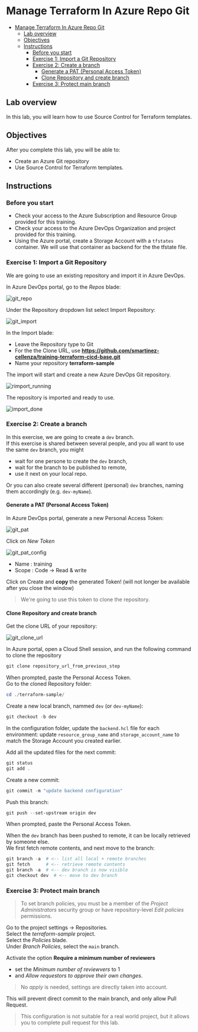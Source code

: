 # Manage Terraform In Azure Repo Git

- [Manage Terraform In Azure Repo Git](#manage-terraform-in-azure-repo-git)
  - [Lab overview](#lab-overview)
  - [Objectives](#objectives)
  - [Instructions](#instructions)
    - [Before you start](#before-you-start)
    - [Exercise 1: Import a Git Repository](#exercise-1-import-a-git-repository)
    - [Exercise 2: Create a branch](#exercise-2-create-a-branch)
      - [Generate a PAT (Personal Access Token)](#generate-a-pat-personal-access-token)
      - [Clone Repository and create branch](#clone-repository-and-create-branch)
    - [Exercise 3: Protect main branch](#exercise-3-protect-main-branch)

## Lab overview

In this lab, you will learn how to use Source Control for Terraform templates.

## Objectives

After you complete this lab, you will be able to:

-   Create an Azure Git repository
-   Use Source Control for Terraform templates.

## Instructions

### Before you start

- Check your access to the Azure Subscription and Resource Group provided for this training.
- Check your access to the Azure DevOps Organization and project provided for this training.
- Using the Azure portal, create a Storage Account with a `tfstates` container. We will use that container as backend for the the tfstate file.


### Exercise 1: Import a Git Repository

We are going to use an existing repository and import it in Azure DevOps.

In Azure DevOps portal, go to the *Repos* blade:

![git_repo](../assets/git_repo.PNG)

Under the Repository dropdown list select Import Repository:

![git_import](../assets/git_import.PNG)

In the Import blade:

- Leave the Repository type to Git
- For the the Clone URL, use **https://github.com/smartinez-cellenza/training-terraform-cicd-base.git**
- Name your repository **terraform-sample**

The import will start and create a new Azure DevOps Git repository.

![rimport_running](../assets/git_import_running.PNG)

The repository is imported and ready to use.

![import_done](../assets/git_imported.PNG)

### Exercise 2: Create a branch

In this exercise, we are going to create a `dev` branch.  
If this exercise is shared between several people, and you all want to use the same `dev` branch, you might 
- wait for one persone to create the `dev` branch, 
- wait for the branch to be published to remote, 
- use it next on your local repo.  

Or you can also create several different (personal) `dev` branches, naming them accordingly (e.g. `dev-myName`).

#### Generate a PAT (Personal Access Token)

In Azure DevOps portal, generate a new Personal Access Token:

![git_pat](../assets/git_pat.PNG)

Click on *New Token*

![git_pat_config](../assets/git_pat_config.PNG)

- Name : training
- Scope : Code -> Read & write

Click on Create and **copy** the generated Token! (will not longer be available after  you close the window)

> We're going to use this token to clone the repository.

#### Clone Repository and create branch

Get the clone URL of your repository:

![git_clone_url](../assets/git_clone_url.PNG)

In Azure portal, open a Cloud Shell session, and run the following command to clone the repository

```powershell
git clone repository_url_from_previous_step
```

When prompted, paste the Personal Access Token.  
Go to the cloned Repository folder:

```powershell
cd ./terraform-sample/
```

Create a new local branch, nammed `dev` (or `dev-myName`):

```powershell
git checkout -b dev
```

In the configuration folder, update the `backend.hcl` file for each environment: update `resource_group_name` and `storage_account_name` to match the Storage Account you created earlier.  

Add all the updated files for the next commit:

```powershell
git status
git add .
```

Create a new commit:

```powershell
git commit -m "update backend configuration"
```

Push this branch:

```powershell
git push --set-upstream origin dev
```

When prompted, paste the Personal Access Token.  

When the `dev` branch has been pushed to remote, it can be locally retrieved by someone else.  
We first fetch remote contents, and next move to the branch:

```powershell
git branch -a  # <-- list all local + remote branches
git fetch      # <-- retrieve remote contents
git branch -a  # <-- dev branch is now visible
git checkout dev  # <-- move to dev branch
```

### Exercise 3: Protect main branch

> To set branch policies, you must be a member of the *Project Administrators* security group or have repository-level *Edit policies* permissions.

Go to the project settings -> Repositories.  
Select the *terraform-sample* project.  
Select the *Policies* blade.  
Under *Branch Policies*, select the `main` branch.  

Activate the option **Require a minimum number of reviewers**
- set the *Minimum number of reviewvers* to 1 
- and *Allow requestors to approve their own changes*.  

> No *apply* is needed, settings are directly taken into account.

This will prevent direct commit to the main branch, and only allow Pull Request.  

> This configuration is not suitable for a real world project, but it allows you to complete pull request for this lab.
